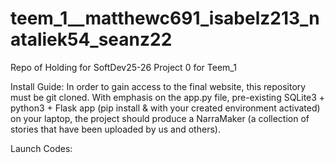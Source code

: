# teem_1__matthewc691_isabelz213_nataliek54_seanz22
Repo of Holding for SoftDev25-26 Project 0 for Teem_1

Install Guide: 
In order to gain access to the final website, this repository must be git cloned. With emphasis on the app.py file, pre-existing SQLite3 + python3 + Flask app (pip install & with your created environment activated) on your laptop, the project should produce a NarraMaker (a collection of stories that have been uploaded by us and others). 



Launch Codes: 
